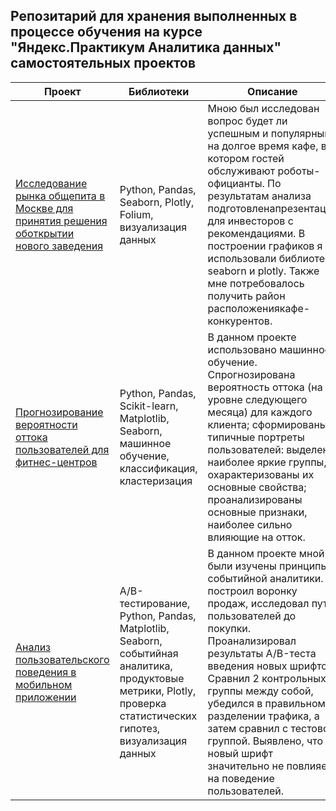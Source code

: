 ## Репозитарий для хранения выполненных в процессе обучения на курсе "Яндекс.Практикум Аналитика данных" самостоятельных проектов
Проект |Библиотеки|Описание 
-------------------- |---------------------|---------------------------
[Исследование рынка общепита в Москве для принятия решения оботкрытии нового заведения](https://github.com/atan86/My_Projects/tree/main/project_moscow)|Python, Pandas, Seaborn, Plotly, Folium, визуализация данных|Мною был исследован вопрос будет ли успешным и популярным на долгое время кафе, в котором гостей обслуживают роботы-официанты. По результатам анализа подготовленапрезентация для инвесторов с рекомендациями. В построении графиков я использовали библиотеки seaborn и plotly. Также мне потребовалось получить район расположениякафе-конкурентов. 
[Прогнозирование вероятности оттока пользователей для фитнес-центров](https://github.com/atan86/My_Projects/tree/main/machine_learning)|Python, Pandas, Scikit-learn, Matplotlib, Seaborn, машинное обучение, классификация, кластеризация|В данном проекте использовано машинное обучение. Спрогнозирована вероятность оттока (на уровне следующего месяца) для каждого клиента; сформированы типичные портреты пользователей: выделены наиболее яркие группы, охарактеризованы их основные свойства; проанализированы основные признаки, наиболее сильно влияющие на отток.
[Анализ пользовательского поведения в мобильном приложении](https://github.com/atan86/My_Projects/tree/main/AB_analysis)|A/B-тестирование, Python, Pandas, Matplotlib, Seaborn, событийная аналитика, продуктовые метрики, Plotly, проверка статистических гипотез, визуализация данных|В данном проекте мной были изучены принципы событийной аналитики. Я построил воронку продаж, исследовал путь пользователей до покупки. Проанализировал результаты A/B-теста введения новых шрифтов. Сравнил 2 контрольных группы между собой, убедился в правильном разделении трафика, а затем сравнил с тестовой группой. Выявлено, что новый шрифт значительно не повлияет на поведение пользователей.
